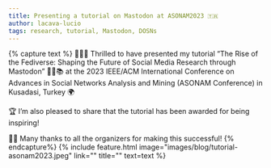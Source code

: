 ```yaml
---
title: Presenting a tutorial on Mastodon at ASONAM2023 🇹🇷
author: lacava-lucio
tags: research, tutorial, Mastodon, DOSNs
---
```


{% capture text %}
👨🏻‍💻 Thrilled to have presented my tutorial “The Rise of the Fediverse: Shaping the Future of Social Media Research through Mastodon” 🐘🔬📚 at the 2023 IEEE/ACM International Conference on Advances in Social Networks Analysis and Mining (ASONAM Conference) in Kusadasi, Turkey 🌍

🏆 I’m also pleased to share that the tutorial has been awarded for being inspiring!

👏🏼 Many thanks to all the organizers for making this successful!
{% endcapture%}
{% include feature.html image="images/blog/tutorial-asonam2023.jpeg" link="" title="" text=text %}
